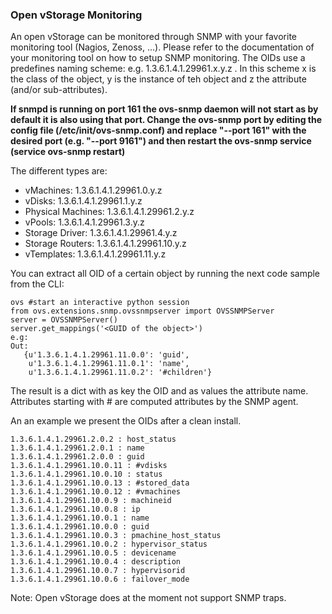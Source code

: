 ### Open vStorage Monitoring

An open vStorage can be monitored through SNMP with your favorite
monitoring tool (Nagios, Zenoss, ...). Please refer to the documentation
of your monitoring tool on how to setup SNMP monitoring. The OIDs use a
predefines naming scheme: e.g. 1.3.6.1.4.1.29961.x.y.z . In this scheme x is
the class of the object, y is the instance of teh object and z the
attribute (and/or sub-attributes).

**If snmpd is running on port 161 the ovs-snmp daemon will not start as by default it is also using that port. Change the ovs-snmp port by editing the config file (/etc/init/ovs-snmp.conf) and replace "--port 161" with the desired port (e.g. "--port 9161") and then restart the ovs-snmp service (service ovs-snmp restart)**


The different types are:

-   vMachines: 1.3.6.1.4.1.29961.0.y.z
-   vDisks: 1.3.6.1.4.1.29961.1.y.z
-   Physical Machines: 1.3.6.1.4.1.29961.2.y.z
-   vPools: 1.3.6.1.4.1.29961.3.y.z
-   Storage Driver: 1.3.6.1.4.1.29961.4.y.z
-   Storage Routers: 1.3.6.1.4.1.29961.10.y.z
-   vTemplates: 1.3.6.1.4.1.29961.11.y.z

You can extract all OID of a certain object by running the next code
sample from the CLI:

~~~~ {.sourceCode .python}
ovs #start an interactive python session
from ovs.extensions.snmp.ovssnmpserver import OVSSNMPServer
server = OVSSNMPServer()
server.get_mappings('<GUID of the object>')
e.g:
Out:
   {u'1.3.6.1.4.1.29961.11.0.0': 'guid',
    u'1.3.6.1.4.1.29961.11.0.1': 'name',
    u'1.3.6.1.4.1.29961.11.0.2': '#children'}
~~~~

The result is a dict with as key the OID and as values the attribute
name. Attributes starting with \# are computed attributes by the SNMP
agent.

An an example we present the OIDs after a clean install.

~~~~ {.sourceCode .python}
1.3.6.1.4.1.29961.2.0.2 : host_status
1.3.6.1.4.1.29961.2.0.1 : name
1.3.6.1.4.1.29961.2.0.0 : guid
1.3.6.1.4.1.29961.10.0.11 : #vdisks
1.3.6.1.4.1.29961.10.0.10 : status
1.3.6.1.4.1.29961.10.0.13 : #stored_data
1.3.6.1.4.1.29961.10.0.12 : #vmachines
1.3.6.1.4.1.29961.10.0.9 : machineid
1.3.6.1.4.1.29961.10.0.8 : ip
1.3.6.1.4.1.29961.10.0.1 : name
1.3.6.1.4.1.29961.10.0.0 : guid
1.3.6.1.4.1.29961.10.0.3 : pmachine_host_status
1.3.6.1.4.1.29961.10.0.2 : hypervisor_status
1.3.6.1.4.1.29961.10.0.5 : devicename
1.3.6.1.4.1.29961.10.0.4 : description
1.3.6.1.4.1.29961.10.0.7 : hypervisorid
1.3.6.1.4.1.29961.10.0.6 : failover_mode
~~~~

Note: Open vStorage does at the moment not support SNMP traps.